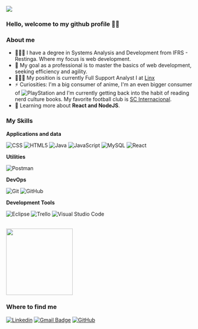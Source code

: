 ![](https://komarev.com/ghpvc/?username=otiagogf&color=006bed)


### Hello, welcome to my github profile 🤙🏽

<h3>About me</h3>

- 👨🏽‍🎓 I have a degree in Systems Analysis and Development from IFRS - Restinga. Where my focus is web development.
- 👯 My goal as a professional is to master the basics of web development, seeking efficiency and agility.
- 👨🏾‍💻 My position is currently Full Support Analyst I at [Linx](https://www.linx.com.br/)
- ⚡ Curiosities: I'm a big consumer of anime, I'm an even bigger consumer of ![PlayStation](https://img.shields.io/badge/Play-Station-blue.svg?logo=data:image/svg%2bxml;base64,PHN2ZyB4bWxucz0iaHR0cDovL3d3dy53My5vcmcvMjAwMC9zdmciIHZlcnNpb249IjEiIHdpZHRoPSI2MDAiIGhlaWdodD0iNjAwIj48cGF0aCBkPSJNMTI5IDExMWMtNTUgNC05MyA2Ni05MyA3OEwwIDM5OGMtMiA3MCAzNiA5MiA2OSA5MWgxYzc5IDAgODctNTcgMTMwLTEyOGgyMDFjNDMgNzEgNTAgMTI4IDEyOSAxMjhoMWMzMyAxIDcxLTIxIDY5LTkxbC0zNi0yMDljMC0xMi00MC03OC05OC03OGgtMTBjLTYzIDAtOTIgMzUtOTIgNDJIMjM2YzAtNy0yOS00Mi05Mi00MmgtMTV6IiBmaWxsPSIjZmZmIi8+PC9zdmc+) and I'm currently getting back into the habit of reading nerd culture books. My favorite football club is [SC Internacional](https://internacional.com.br/).
- 🌱 Learning more about **React and NodeJS**.

<h3>My Skills</h3>

**Applications and data**

![CSS](https://img.shields.io/badge/-CSS-333333?style=flat&logo=CSS3&logoColor=1572B6)
![HTML5](https://img.shields.io/badge/-HTML5-333333?style=flat&logo=HTML5)
![Java](https://img.shields.io/badge/-Java-333333?style=flat&logo=Java&logoColor=007396)
![JavaScript](https://img.shields.io/badge/-JavaScript-333333?style=flat&logo=javascript)
![MySQL](https://img.shields.io/badge/-MySQL-333333?style=flat&logo=mysql)
![React](https://img.shields.io/badge/-React-333333?style=flat&logo=react)



**Utilities**

![Postman](https://img.shields.io/badge/-Postman-333333?style=flat&logo=postman)

**DevOps**

![Git](https://img.shields.io/badge/-Git-333333?style=flat&logo=git)
![GitHub](https://img.shields.io/badge/-GitHub-333333?style=flat&logo=github)

**Development Tools**

![Eclipse](https://img.shields.io/badge/-Eclipse-333333?style=flat&logo=eclipse-ide&logoColor=2C2255)
![Trello](https://img.shields.io/badge/-Trello-333333?style=flat&logo=trello&logoColor=007ACC)
![Visual Studio Code](https://img.shields.io/badge/-Visual%20Studio%20Code-333333?style=flat&logo=visual-studio-code&logoColor=007ACC)




<br/>

<a href="https://github.com/otiagogf" title="Perfil do Iuri">
  <img height="180em" src="https://github-readme-stats.vercel.app/api?username=otiagogf&theme=dracula&show_icons=true" />
</a>

<h3>Where to find me</h3>

[![Linkedin](https://img.shields.io/badge/-tiagogoncalvesfigueira-blue?style=flat-square&logo=Linkedin&logoColor=white&link=https://www.linkedin.com/in/tiagogoncalvesfigueira)](https://www.linkedin.com/in/tiagogoncalvesfigueira)
[![Gmail Badge](https://img.shields.io/badge/-tiago.g.figueira@gmail.com-c14438?style=flat-square&logo=Gmail&logoColor=white&link=mailto:tiago.g.figueira@gmail.com)](mailto:tiago.g.figueira@gmail.com)
[![GitHub](https://img.shields.io/github/followers/otiagogf?label=follow&style=social)](https://github.com/otiagogf)